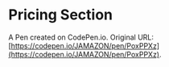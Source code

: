 # Pricing Section

A Pen created on CodePen.io. Original URL: [https://codepen.io/JAMAZON/pen/PoxPPXz](https://codepen.io/JAMAZON/pen/PoxPPXz).

